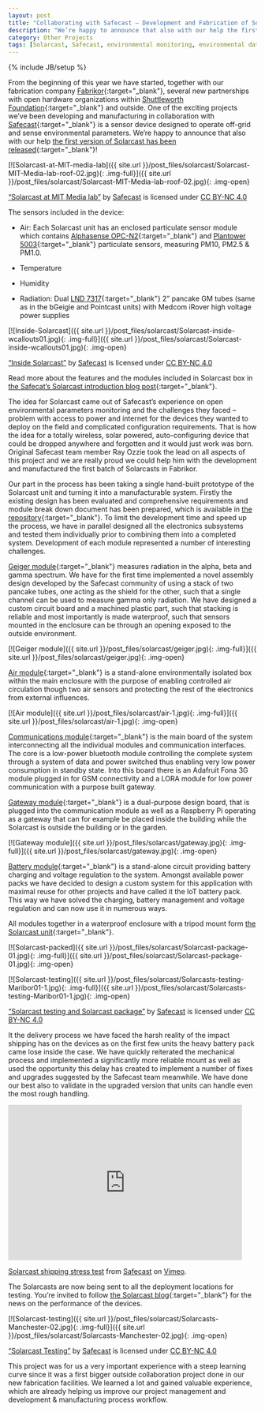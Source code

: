 ```yaml
---
layout: post
title: "Collaborating with Safecast – Development and Fabrication of Solarcast"
description: "We’re happy to announce that also with our help the first version of Solarcast has been released."
category: Other Projects
tags: [Solarcast, Safecast, environmental monitoring, environmental data, open data, open source, open hardware, development]
---
```

{% include JB/setup %}

From the beginning of this year we have started, together with our fabrication company [Fabrikor](http://fabrikor.eu/){:target="_blank"},  several new partnerships with open hardware organizations within [Shuttleworth Foundation](https://www.shuttleworthfoundation.org/){:target="_blank"} and outside. One of the exciting projects we’ve been developing and manufacturing in collaboration with [Safecast](http://blog.safecast.org/){:target="_blank"} is a sensor device designed to operate off-grid and sense environmental parameters. We’re happy to announce that also with our help [the first version of Solarcast has been released](http://blog.safecast.org/2017/04/introducing-solarcast/){:target="_blank"}!

[![Solarcast-at-MIT-media-lab]({{ site.url }}/post_files/solarcast/Solarcast-MIT-Media-lab-roof-02.jpg){: .img-full}]({{ site.url }}/post_files/solarcast/Solarcast-MIT-Media-lab-roof-02.jpg){: .img-open}
<p class="quiet"><a href="http://blog.safecast.org/2017/04/introducing-solarcast/" target="_blank">“Solarcast at MIT Media lab”</a> by <a href="http://blog.safecast.org/" target="_blank">Safecast</a> is licensed under <a href="https://creativecommons.org/licenses/by-nc/4.0/" target="_blank">CC BY-NC 4.0</a></p>

The sensors included in the device:

- Air: Each Solarcast unit has an enclosed particulate sensor module which contains [Alphasense OPC-N2](http://www.alphasense.com/index.php/products/optical-particle-counter/){:target="_blank"} and [Plantower 5003](http://www.plantower.com/en/content/?108.html){:target="_blank"} particulate sensors, measuring PM10, PM2.5 & PM1.0.

- Temperature

- Humidity

- Radiation: Dual [LND 7317](http://www.lndinc.com/products/pdf/17/){:target="_blank"} 2” pancake GM tubes (same as in the bGeigie and Pointcast units) with Medcom iRover high voltage power supplies

[![Inside-Solarcast]({{ site.url }}/post_files/solarcast/Solarcast-inside-wcallouts01.jpg){: .img-full}]({{ site.url }}/post_files/solarcast/Solarcast-inside-wcallouts01.jpg){: .img-open}
<p class="quiet"><a href="http://blog.safecast.org/2017/04/introducing-solarcast/" target="_blank">“Inside Solarcast”</a> by <a href="http://blog.safecast.org/" target="_blank">Safecast</a> is licensed under <a href="https://creativecommons.org/licenses/by-nc/4.0/" target="_blank">CC BY-NC 4.0</a></p>

Read more about the features and the modules included in Solarcast box in [the Safecat’s Solarcast introduction blog post](http://blog.safecast.org/2017/04/introducing-solarcast/){:target="_blank"}.

The idea for Solarcast came out of Safecast’s experience on open environmental parameters monitoring and the challenges they faced – problem with access to power and internet for the devices they wanted to deploy on the field and complicated configuration requirements. That is how the idea for a totally wireless, solar powered, auto-configuring device that could be dropped anywhere and forgotten and it would just work was born. Original Safecast team member Ray Ozzie took the lead on all aspects of this project and we are really proud we could help him with the development and manufactured the first batch of Solarcasts in Fabrikor.

Our part in the process has been taking a single hand-built prototype of the Solarcast unit and turning it into a manufacturable system. Firstly the existing design has been evaluated and comprehensive requirements and module break down document has been prepared, which is available in [the repository](https://github.com/IRNAS/Solarcast){:target="_blank"}. To limit the development time and speed up the process, we have in parallel designed all the electronics subsystems and tested them individually prior to combining them into a completed system. Development of each module represented a number of interesting challenges.

[Geiger module](https://github.com/IRNAS/Solarcast/tree/master/geiger-module){:target="_blank"} measures radiation in the alpha, beta and gamma spectrum. We have for the first time implemented a novel assembly design developed by the Safecast community of using a stack of two pancake tubes, one acting as the shield for the other, such that a single channel can be used to measure gamma only radiation. We have designed a custom circuit board and a machined plastic part, such that stacking is reliable and most importantly is made waterproof, such that sensors mounted in the enclosure can be through an opening exposed to the outside environment.

[![Geiger module]({{ site.url }}/post_files/solarcast/geiger.jpg){: .img-full}]({{ site.url }}/post_files/solarcast/geiger.jpg){: .img-open}

[Air module](https://github.com/IRNAS/Solarcast/tree/master/air-module){:target="_blank"} is a stand-alone environmentally isolated box within the main enclosure with the purpose of enabling controlled air circulation though two air sensors and protecting the rest of the electronics from external influences.

[![Air module]({{ site.url }}/post_files/solarcast/air-1.jpg){: .img-full}]({{ site.url }}/post_files/solarcast/air-1.jpg){: .img-open}

[Communications module](https://github.com/IRNAS/Solarcast/tree/master/communications-module){:target="_blank"} is the main board of the system interconnecting all the individual modules and communication interfaces. The core is a low-power bluetooth module controlling the complete system through a system of data and power switched thus enabling very low power consumption in standby state. Into this board there is an Adafruit Fona 3G module plugged in for GSM connectivity and a LORA module for low power communication with a purpose built gateway.

[Gateway module](https://github.com/IRNAS/Solarcast/tree/master/gateway-module){:target="_blank"} is a dual-purpose design board, that is plugged into the communication module as well as a Raspberry Pi operating as a gateway that can for example be placed inside the building while the Solarcast is outside the building or in the garden.

[![Gateway module]({{ site.url }}/post_files/solarcast/gateway.jpg){: .img-full}]({{ site.url }}/post_files/solarcast/gateway.jpg){: .img-open}

[Battery module](https://github.com/IRNAS/Solarcast/tree/master/battery-module){:target="_blank"} is a stand-alone circuit providing battery charging and voltage regulation to the system. Amongst available power packs we have decided to design a custom system for this application with maximal reuse for other projects and have called it the IoT battery pack. This way we have solved the charging, battery management and voltage regulation and can now use it in numerous ways.

All modules together in a waterproof enclosure with a tripod mount form [the Solarcast unit](https://github.com/IRNAS/Solarcast){:target="_blank"}.

[![Solarcast-packed]({{ site.url }}/post_files/solarcast/Solarcast-package-01.jpg){: .img-full}]({{ site.url }}/post_files/solarcast/Solarcast-package-01.jpg){: .img-open}

[![Solarcast-testing]({{ site.url }}/post_files/solarcast/Solarcasts-testing-Maribor01-1.jpg){: .img-full}]({{ site.url }}/post_files/solarcast/Solarcasts-testing-Maribor01-1.jpg){: .img-open}

<p class="quiet"><a href="http://blog.safecast.org/2017/04/introducing-solarcast/" target="_blank">“Solarcast testing and Solarcast package”</a> by <a href="http://blog.safecast.org/" target="_blank">Safecast</a> is licensed under <a href="https://creativecommons.org/licenses/by-nc/4.0/" target="_blank">CC BY-NC 4.0</a></p>

It the delivery process we have faced the harsh reality of the impact shipping has on the devices as on the first few units the heavy battery pack came lose inside the case. We have quickly reiterated the mechanical process and implemented a significantly more reliable mount as well as used the opportunity this delay has created to implement a number of fixes and upgrades suggested by the Safecast team meanwhile. We have done our best also to validate in the upgraded version that units can handle even the most rough handling.

<iframe src="https://player.vimeo.com/video/215341662" width="94%" height="315" frameborder="0" webkitallowfullscreen mozallowfullscreen allowfullscreen></iframe>
<p class="quiet"><a href="https://vimeo.com/215341662">Solarcast shipping stress test</a> from <a href="https://vimeo.com/safecast">Safecast</a> on <a href="https://vimeo.com">Vimeo</a>.</p>

The Solarcasts are now being sent to all the deployment locations for testing. You’re invited to follow [the Solarcast blog](http://blog.safecast.org/news/){:target="_blank"} for the news on the performance of the devices.

[![Solarcast-testing]({{ site.url }}/post_files/solarcast/Solarcasts-Manchester-02.jpg){: .img-full}]({{ site.url }}/post_files/solarcast/Solarcasts-Manchester-02.jpg){: .img-open}
<p class="quiet"><a href="http://blog.safecast.org/2017/04/introducing-solarcast/" target="_blank">“Solarcast Testing”</a> by <a href="http://blog.safecast.org/" target="_blank">Safecast</a> is licensed under <a href="https://creativecommons.org/licenses/by-nc/4.0/" target="_blank">CC BY-NC 4.0</a></p>

This project was for us a very important experience with a steep learning curve since it was a first bigger outside collaboration project done in our new fabrication facilities. We learned a lot and gained valuable experience, which are already helping us improve our project management and development & manufacturing process workflow.
